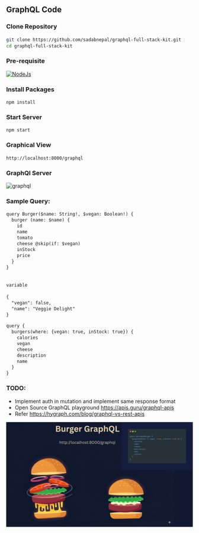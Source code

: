 ## GraphQL Code

### Clone Repository

```bash
git clone https://github.com/sadabnepal/graphql-full-stack-kit.git
cd graphql-full-stack-kit
```

### Pre-requisite
[![NodeJs](https://img.shields.io/badge/-NodeJS-808080?logo=Node.JS)](https://nodejs.org/en/download/)

### Install Packages
```
npm install
```

### Start Server
```
npm start
```

### Graphical View
```
http://localhost:8000/graphql
```

### GraphQl Server
![graphql](./sample/graphql.png)

### Sample Query:
```
query Burger($name: String!, $vegan: Boolean!) {
  burger (name: $name) {
    id
    name
    tomato
    cheese @skip(if: $vegan)
    inStock
    price
  }
}


variable

{
  "vegan": false,
  "name": "Veggie Delight"
}

```

```
query {
  burgers(where: {vegan: true, inStock: true}) {
    calories
    vegan
    cheese
    description
    name
  }
}
```


### TODO:
- Implement auth in mutation and implement same response format
- Open Source GraphQL playground https://apis.guru/graphql-apis
- Refer https://hygraph.com/blog/graphql-vs-rest-apis 

![burger](./sample/burger.png)